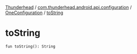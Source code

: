 [Thunderhead](../../index.md) / [com.thunderhead.android.api.configuration](../index.md) / [OneConfiguration](index.md) / [toString](./to-string.md)

# toString

`fun toString(): String`